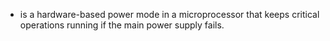 - is a hardware-based power mode in a microprocessor that keeps critical operations running if the main power supply fails.